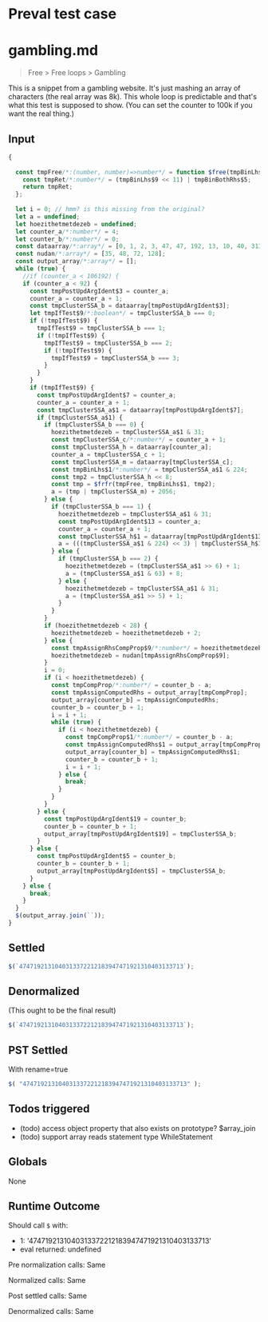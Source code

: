 # Preval test case

# gambling.md

> Free > Free loops > Gambling

This is a snippet from a gambling website. It's just mashing an array of characters (the real array was 8k).
This whole loop is predictable and that's what this test is supposed to show.
(You can set the counter to 100k if you want the real thing.)

## Input

`````js filename=intro
{
  
  const tmpFree/*:(number, number)=>number*/ = function $free(tmpBinLhs$9/*:number*/, tmpBinBothRhs$5/*:number*/) {
    const tmpRet/*:number*/ = (tmpBinLhs$9 << 11) | tmpBinBothRhs$5;
    return tmpRet;
  };
  
  let i = 0; // hmm? is this missing from the original?
  let a = undefined;
  let hoezithetmetdezeb = undefined;
  let counter_a/*:number*/ = 4;
  let counter_b/*:number*/ = 0;
  const dataarray/*:array*/ = [0, 1, 2, 3, 47, 47, 192, 13, 10, 40, 31337, 221, 218, 39, 1, 5, 2, 13];
  const nudan/*:array*/ = [35, 48, 72, 128];
  const output_array/*:array*/ = [];
  while (true) {
    //if (counter_a < 106192) {
    if (counter_a < 92) {
      const tmpPostUpdArgIdent$3 = counter_a;
      counter_a = counter_a + 1;
      const tmpClusterSSA_b = dataarray[tmpPostUpdArgIdent$3];
      let tmpIfTest$9/*:boolean*/ = tmpClusterSSA_b === 0;
      if (!tmpIfTest$9) {
        tmpIfTest$9 = tmpClusterSSA_b === 1;
        if (!tmpIfTest$9) {
          tmpIfTest$9 = tmpClusterSSA_b === 2;
          if (!tmpIfTest$9) {
            tmpIfTest$9 = tmpClusterSSA_b === 3;
          }
        }
      }
      if (tmpIfTest$9) {
        const tmpPostUpdArgIdent$7 = counter_a;
        counter_a = counter_a + 1;
        const tmpClusterSSA_a$1 = dataarray[tmpPostUpdArgIdent$7];
        if (tmpClusterSSA_a$1) {
          if (tmpClusterSSA_b === 0) {
            hoezithetmetdezeb = tmpClusterSSA_a$1 & 31;
            const tmpClusterSSA_c/*:number*/ = counter_a + 1;
            const tmpClusterSSA_h = dataarray[counter_a];
            counter_a = tmpClusterSSA_c + 1;
            const tmpClusterSSA_m = dataarray[tmpClusterSSA_c];
            const tmpBinLhs$1/*:number*/ = tmpClusterSSA_a$1 & 224;
            const tmp2 = tmpClusterSSA_h << 8;
            const tmp = $frfr(tmpFree, tmpBinLhs$1, tmp2);
            a = (tmp | tmpClusterSSA_m) + 2056;
          } else {
            if (tmpClusterSSA_b === 1) {
              hoezithetmetdezeb = tmpClusterSSA_a$1 & 31;
              const tmpPostUpdArgIdent$13 = counter_a;
              counter_a = counter_a + 1;
              const tmpClusterSSA_h$1 = dataarray[tmpPostUpdArgIdent$13];
              a = (((tmpClusterSSA_a$1 & 224) << 3) | tmpClusterSSA_h$1) + 8;
            } else {
              if (tmpClusterSSA_b === 2) {
                hoezithetmetdezeb = (tmpClusterSSA_a$1 >> 6) + 1;
                a = (tmpClusterSSA_a$1 & 63) + 8;
              } else {
                hoezithetmetdezeb = tmpClusterSSA_a$1 & 31;
                a = (tmpClusterSSA_a$1 >> 5) + 1;
              }
            }
          }
          if (hoezithetmetdezeb < 28) {
            hoezithetmetdezeb = hoezithetmetdezeb + 2;
          } else {
            const tmpAssignRhsCompProp$9/*:number*/ = hoezithetmetdezeb - 28;
            hoezithetmetdezeb = nudan[tmpAssignRhsCompProp$9];
          }
          i = 0;
          if (i < hoezithetmetdezeb) {
            const tmpCompProp/*:number*/ = counter_b - a;
            const tmpAssignComputedRhs = output_array[tmpCompProp];
            output_array[counter_b] = tmpAssignComputedRhs;
            counter_b = counter_b + 1;
            i = i + 1;
            while (true) {
              if (i < hoezithetmetdezeb) {
                const tmpCompProp$1/*:number*/ = counter_b - a;
                const tmpAssignComputedRhs$1 = output_array[tmpCompProp$1];
                output_array[counter_b] = tmpAssignComputedRhs$1;
                counter_b = counter_b + 1;
                i = i + 1;
              } else {
                break;
              }
            }
          }
        } else {
          const tmpPostUpdArgIdent$19 = counter_b;
          counter_b = counter_b + 1;
          output_array[tmpPostUpdArgIdent$19] = tmpClusterSSA_b;
        }
      } else {
        const tmpPostUpdArgIdent$5 = counter_b;
        counter_b = counter_b + 1;
        output_array[tmpPostUpdArgIdent$5] = tmpClusterSSA_b;
      }
    } else {
      break;
    }
  }
  $(output_array.join(``));
}
`````


## Settled


`````js filename=intro
$(`4747192131040313372212183947471921310403133713`);
`````


## Denormalized
(This ought to be the final result)

`````js filename=intro
$(`4747192131040313372212183947471921310403133713`);
`````


## PST Settled
With rename=true

`````js filename=intro
$( "4747192131040313372212183947471921310403133713" );
`````


## Todos triggered


- (todo) access object property that also exists on prototype? $array_join
- (todo) support array reads statement type WhileStatement


## Globals


None


## Runtime Outcome


Should call `$` with:
 - 1: '4747192131040313372212183947471921310403133713'
 - eval returned: undefined

Pre normalization calls: Same

Normalized calls: Same

Post settled calls: Same

Denormalized calls: Same
